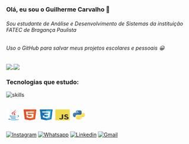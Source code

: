 ### Olá, eu sou o Guilherme Carvalho 👋
###### Sou estudante de Análise e Desenvolvimento de Sistemas da instituição FATEC de Bragança Paulista
###### Uso o GitHub para salvar meus projetos escolares e pessoais 😀

##

<a href="https://github.com/GuiCMoreira/github-readme-stats">
  <img height=180 align="center" src="https://github-readme-stats.vercel.app/api?username=GuiCMoreira&theme=tokyonight" />
</a>
  <a href="https://github.com/GuiCMoreira/convoychat"><img height=180 align="center" src="https://github-readme-stats.vercel.app/api/top-langs?username=GuiCMoreira&layout=compact&langs_count=8&card_width=320&theme=tokyonight" /></a>

### Tecnologias que estudo: 

![skills](https://skillicons.dev/icons?i=java,html,css,js,python,java)
<div style="display: inline_block"><br>
  <img align="center" alt="Java" height="30" width="40" src="https://raw.githubusercontent.com/devicons/devicon/master/icons/java/java-original.svg">
  <img align="center" alt="HTML" height="30" width="40" src="https://raw.githubusercontent.com/devicons/devicon/master/icons/html5/html5-original.svg">
  <img align="center" alt="CSS" height="30" width="40" src="https://raw.githubusercontent.com/devicons/devicon/master/icons/css3/css3-original.svg">
  <img align="center" alt="Js" height="30" width="40" src="https://raw.githubusercontent.com/devicons/devicon/master/icons/javascript/javascript-original.svg">
  <img align="center" alt="Python" height="30" width="40" src="https://raw.githubusercontent.com/devicons/devicon/master/icons/python/python-original.svg">
</div>

##

[![Instagram](https://img.shields.io/badge/Instagram-E4405F?style=for-the-badge&logo=instagram&logoColor=white)](https://www.instagram.com/_guic_m/)
[![Whatsapp](https://img.shields.io/badge/WhatsApp-25D366?style=for-the-badge&logo=whatsapp&logoColor=white)](https://api.whatsapp.com/send?phone=5511949911535)
[![Linkedin](https://img.shields.io/badge/LinkedIn-0077B5?style=for-the-badge&logo=linkedin&logoColor=white)](https://www.linkedin.com/in/guilherme-de-carvalho-moreira-1506311a1/)
[![Gmail](https://img.shields.io/badge/Gmail-D14836?style=for-the-badge&logo=gmail&logoColor=white)](https://mail.google.com/mail/u/0/#inbox?compose=CllgCHrlGGNBntblRXpWVwkgJPkTCdbWQbJsBQPQzNdJnRBDxldfxFvXbLTLvCQKVBDmPflVljq)
